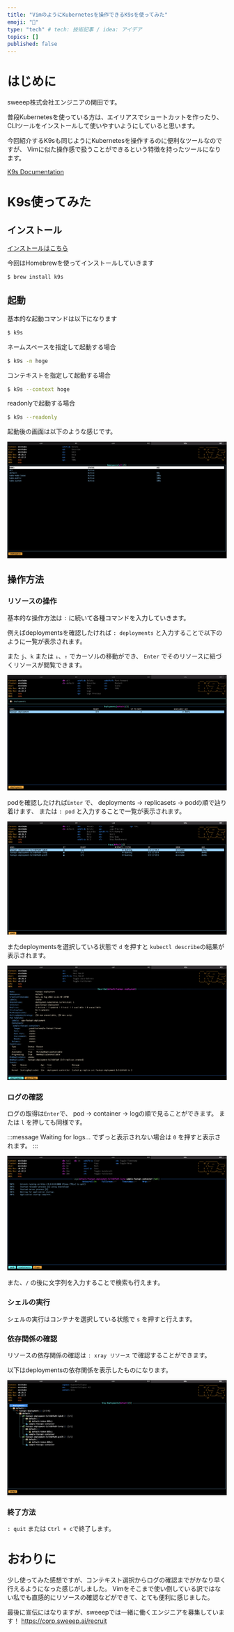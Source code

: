 ```yaml
---
title: "VimのようにKubernetesを操作できるK9sを使ってみた"
emoji: "🌊"
type: "tech" # tech: 技術記事 / idea: アイデア
topics: []
published: false
---
```


# はじめに

sweeep株式会社エンジニアの関田です。

普段Kubernetesを使っている方は、エイリアスでショートカットを作ったり、
CLIツールをインストールして使いやすいようにしていると思います。

今回紹介するK9sも同じようにKubernetesを操作するのに便利なツールなのですが、
Vimに似た操作感で扱うことができるという特徴を持ったツールになります。

[K9s Documentation](https://k9scli.io/)


# K9s使ってみた

## インストール

[インストールはこちら](https://github.com/derailed/k9s#installation)

今回はHomebrewを使ってインストールしていきます

```bash
$ brew install k9s
```

## 起動

基本的な起動コマンドは以下になります
```bash
$ k9s
```

ネームスペースを指定して起動する場合
```bash
$ k9s -n hoge
```

コンテキストを指定して起動する場合
```bash
$ k9s --context hoge
```

readonlyで起動する場合
```bash
$ k9s --readonly
```

起動後の画面は以下のような感じです。

![](/images/8e8a3e09919b6f/k9s_start.png)


## 操作方法

### リソースの操作

基本的な操作方法は `:` に続いて各種コマンドを入力していきます。

例えばdeploymentsを確認したければ `: deployments` と入力することで以下のように一覧が表示されます。

また `j`、`k` または `↓`、`↑` でカーソルの移動ができ、
`Enter` でそのリソースに紐づくリソースが閲覧できます。

![](/images/8e8a3e09919b6f/k9s_deployments.png)

podを確認したければ`Enter` で、
deployments -> replicasets -> podの順で辿り着けます、
または `: pod` と入力することで一覧が表示されます。

![](/images/8e8a3e09919b6f/k9s_pods.png)

またdeploymentsを選択している状態で `d` を押すと `kubectl describe`の結果が表示されます。

![](/images/8e8a3e09919b6f/k9s_describe.png)

### ログの確認

ログの取得は`Enter`で、
pod -> container -> logの順で見ることができます。
または `l` を押しても同様です。

:::message
Waiting for logs... でずっと表示されない場合は `0` を押すと表示されます。
:::

![](/images/8e8a3e09919b6f/k9s_log.png)

また、`/` の後に文字列を入力することで検索も行えます。

### シェルの実行

シェルの実行はコンテナを選択している状態で `s` を押すと行えます。

### 依存関係の確認

リソースの依存関係の確認は `: xray リソース` で確認することができます。

以下はdeploymentsの依存関係を表示したものになります。

![](/images/8e8a3e09919b6f/k9s_xray.png)

### 終了方法

`: quit` または `Ctrl + c`で終了します。


# おわりに
少し使ってみた感想ですが、コンテキスト選択からログの確認までがかなり早く行えるようになった感じがしました。
Vimをそこまで使い倒している訳ではない私でも直感的にリソースの確認などができて、とても便利に感じました。

最後に宣伝にはなりますが、sweeepでは一緒に働くエンジニアを募集しています！
https://corp.sweeep.ai/recruit